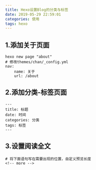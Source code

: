 ```yaml
---
title: Hexo设置Blog的分类与标签
date: 2019-05-29 22:59:01
categories: 使用
tags: hexo
---
```


## 1.添加关于页面
```
hexo new page "about"
# 修改themes/chan/_config.yml
nav:
    name: 关于
    url: /about
```
<!-- more -->
## 2.添加分类-标签页面
```
---
title: 标题
date: 时间
categories: 分类
tags: 标签
---
```

## 3.设置阅读全文
```
# 将下面语句写在需要出现的位置，自定义预览长度
<!-- more -->
```